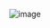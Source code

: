 ![image](https://user-images.githubusercontent.com/111780029/218448461-6dd4215a-6263-43e0-b234-aa76fd1a046d.png)
